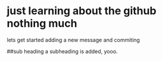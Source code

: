 # just learning about the github nothing much
lets get started
adding a new message and commiting

##sub heading
a subheading is added, yooo.

